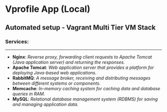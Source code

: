# Vprofile App (Local)

## Automated setup - Vagrant Multi Tier VM Stack 

### Services:
_____________

- **Nginx**: *Reverse proxy, forwarding client requests to Apache Tomcat (Java application server) and returning the responses.*
- **Apache Tomcat**: *Web application server that provides a platform for deploying Java-based web applications.*
- **RabbitMQ**: *A message broker, receiving and distributing messages between different systems or components.*
- **Memcache**: *In-memory caching system for caching data and database queries in RAM.*
- **MySQL**: *Relational database management system (RDBMS) for saving and managing application data.*
